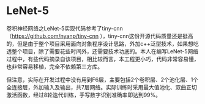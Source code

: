 # LeNet-5
卷积神经网络之LeNet-5实现代码参考了tiny-cnn（https://github.com/nyanp/tiny-cnn ），tiny-cnn这份开源代码质量还是挺高的，但是由于整个项目采用面向对象程序设计思路，外加c++泛型技术，如果想吃透整个项目，除了需要花些时间外，还需要技术功底的。本人在编写LeNet-5网络过程中，有些代码摘录自该项目，相比较而言，本工程更小巧，代码非常容易懂，也非常容易移植，完全不依赖第三方库。

但注意，实际在开发过程中没有用到F6层，主要包括2个卷积层、2个池化层、1个全连接层，外加输入及输出，共7层网络。实际训练时采用最大值池化、双曲正切激活函数，经过8轮迭代训练，手写数字识别准确率即达到99%。
